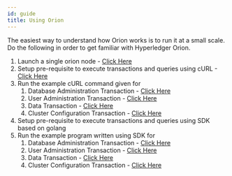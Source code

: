 ```yaml
---
id: guide
title: Using Orion
---
```


<!--
 Copyright IBM Corp. All Rights Reserved.

 SPDX-License-Identifier: CC-BY-4.0
 -->

The easiest way to understand how Orion works is to run it at a small scale. Do the following in order to get familiar with Hyperledger Orion.

 1. Launch a single orion node - [Click Here](launching-one-node/overview)
 2. Setup pre-requisite to execute transactions and queries using cURL - [Click Here](pre-requisite/curl)
 3. Run the example cURL command given for
    1. Database Administration Transaction - [Click Here](transactions/curl/dbtx)
    2. User Administration Transaction - [Click Here](transactions/curl/usertx)
    3. Data Transaction - [Click Here](transactions/curl/datatx)
    4. Cluster Configuration Transaction - [Click Here](transactions/curl/configtx)
 4. Setup pre-requisite to execute transactions and queries using SDK based on golang
 5. Run the example program written using SDK for
    1. Database Administration Transaction - [Click Here](transactions/curl/dbtx)
    2. User Administration Transaction - [Click Here](transactions/curl/usertx)
    3. Data Transaction - [Click Here](transactions/curl/datatx)
    4. Cluster Configuration Transaction - [Click Here](transactions/curl/configtx)
